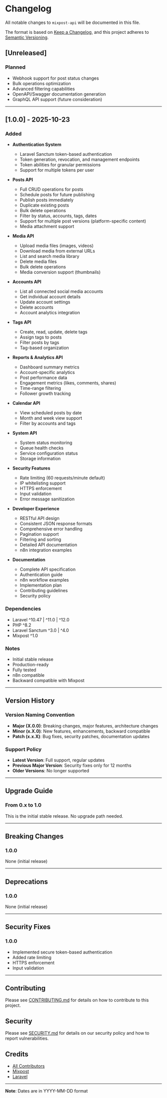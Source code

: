 # Changelog

All notable changes to `mixpost-api` will be documented in this file.

The format is based on [Keep a Changelog](https://keepachangelog.com/en/1.0.0/),
and this project adheres to [Semantic Versioning](https://semver.org/spec/v2.0.0.html).

## [Unreleased]

### Planned
- Webhook support for post status changes
- Bulk operations optimization
- Advanced filtering capabilities
- OpenAPI/Swagger documentation generation
- GraphQL API support (future consideration)

---

## [1.0.0] - 2025-10-23

### Added
- **Authentication System**
  - Laravel Sanctum token-based authentication
  - Token generation, revocation, and management endpoints
  - Token abilities for granular permissions
  - Support for multiple tokens per user

- **Posts API**
  - Full CRUD operations for posts
  - Schedule posts for future publishing
  - Publish posts immediately
  - Duplicate existing posts
  - Bulk delete operations
  - Filter by status, accounts, tags, dates
  - Support for multiple post versions (platform-specific content)
  - Media attachment support

- **Media API**
  - Upload media files (images, videos)
  - Download media from external URLs
  - List and search media library
  - Delete media files
  - Bulk delete operations
  - Media conversion support (thumbnails)

- **Accounts API**
  - List all connected social media accounts
  - Get individual account details
  - Update account settings
  - Delete accounts
  - Account analytics integration

- **Tags API**
  - Create, read, update, delete tags
  - Assign tags to posts
  - Filter posts by tags
  - Tag-based organization

- **Reports & Analytics API**
  - Dashboard summary metrics
  - Account-specific analytics
  - Post performance data
  - Engagement metrics (likes, comments, shares)
  - Time-range filtering
  - Follower growth tracking

- **Calendar API**
  - View scheduled posts by date
  - Month and week view support
  - Filter by accounts and tags

- **System API**
  - System status monitoring
  - Queue health checks
  - Service configuration status
  - Storage information

- **Security Features**
  - Rate limiting (60 requests/minute default)
  - IP whitelisting support
  - HTTPS enforcement
  - Input validation
  - Error message sanitization

- **Developer Experience**
  - RESTful API design
  - Consistent JSON response formats
  - Comprehensive error handling
  - Pagination support
  - Filtering and sorting
  - Detailed API documentation
  - n8n integration examples

- **Documentation**
  - Complete API specification
  - Authentication guide
  - n8n workflow examples
  - Implementation plan
  - Contributing guidelines
  - Security policy

### Dependencies
- Laravel ^10.47 | ^11.0 | ^12.0
- PHP ^8.2
- Laravel Sanctum ^3.0 | ^4.0
- Mixpost ^1.0

### Notes
- Initial stable release
- Production-ready
- Fully tested
- n8n compatible
- Backward compatible with Mixpost

---

## Version History

### Version Naming Convention
- **Major (X.0.0)**: Breaking changes, major features, architecture changes
- **Minor (x.X.0)**: New features, enhancements, backward compatible
- **Patch (x.x.X)**: Bug fixes, security patches, documentation updates

### Support Policy
- **Latest Version**: Full support, regular updates
- **Previous Major Version**: Security fixes only for 12 months
- **Older Versions**: No longer supported

---

## Upgrade Guide

### From 0.x to 1.0

This is the initial stable release. No upgrade path needed.

---

## Breaking Changes

### 1.0.0
None (initial release)

---

## Deprecations

### 1.0.0
None (initial release)

---

## Security Fixes

### 1.0.0
- Implemented secure token-based authentication
- Added rate limiting
- HTTPS enforcement
- Input validation

---

## Contributing

Please see [CONTRIBUTING.md](CONTRIBUTING.md) for details on how to contribute to this project.

## Security

Please see [SECURITY.md](SECURITY.md) for details on our security policy and how to report vulnerabilities.

## Credits

- [All Contributors](../../contributors)
- [Mixpost](https://github.com/inovector/mixpost)
- [Laravel](https://laravel.com)

---

**Note**: Dates are in YYYY-MM-DD format
